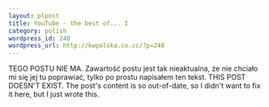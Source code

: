 ```yaml
--- 
layout: plpost
title: YouTube - the best of... I
category: polish
wordpress_id: 248
wordpress_url: http://kwpolska.co.cc/?p=248
---
```

TEGO POSTU NIE MA.
Zawartość postu jest tak nieaktualna, że nie chciało mi się jej tu poprawiać, tylko po prostu napisałem ten tekst.
THIS POST DOESN'T EXIST.
The post's content is so out-of-date, so I didn't want to fix it here, but I just wrote this.
